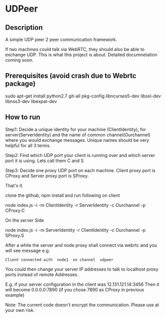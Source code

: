 # UDPeer

## Description

  A simple UDP peer 2 peer communication framework. 
  
  If two machines could talk via WebRTC, they should also be able to exchange UDP. This is what this project is about.
  Detailed documnetation coming soon.
  
## Prerequisites  (avoid crash due to Webrtc package)

sudo apt-get install python2.7 git-all pkg-config libncurses5-dev libssl-dev libnss3-dev libexpat-dev
  
## How to run

Step1: Decide a unique identity for your machine (ClientIdentity), for server(ServerIdentity) and the name of common channel(Ourchannel) where you would exchange messages. Unique names should be very helpful for all 3 terms.

Step2: Find which UDP port your client is running over and which server port it is using. Lets call them C and S

Step3: Decide one proxy UDP port on each machine. Client proxy port is CProxy and Server proxy port is SProxy.

That's it. 

clone the github, npm install and run following on client

node index.js -i -m ClientIdentity -r ServerIdentity -c Ourchannel -p CProxy:C

On the server Side

node index.js -i -m ServerIdentity -r ClientIdentity -c Ourchannel -p SProxy:S

After a while the server and node proxy shall connect via webrtc and you will see message e.g.

`Client connected with  node1  on channel  udpeer`

You could then change your server IP addresses to talk to localhost proxy ports instead of remote Addresses.

E.g. if your server configuration in the client was 12.131.121.14:3456
Then it will become 0.0.0.0:7890 (if you chose 7890 as CProxy in previous example)


Note: The current code doesn't encrypt the communication. Please use at your own risk.
